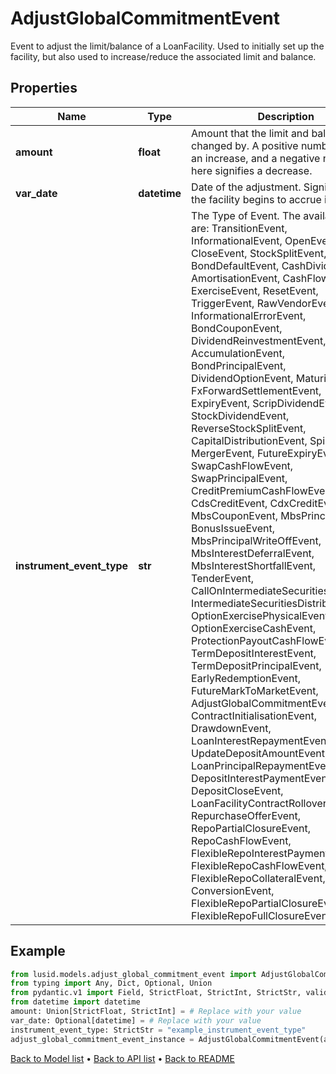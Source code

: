 # AdjustGlobalCommitmentEvent

Event to adjust the limit/balance of a LoanFacility.  Used to initially set up the facility, but also used to increase/reduce the associated limit and balance.
## Properties
Name | Type | Description | Notes
------------ | ------------- | ------------- | -------------
**amount** | **float** | Amount that the limit and balance are changed by.  A positive number signifies an increase, and a negative number here signifies a decrease. | 
**var_date** | **datetime** | Date of the adjustment.  Signifies when the facility begins to accrue interest. | [optional] 
**instrument_event_type** | **str** | The Type of Event. The available values are: TransitionEvent, InformationalEvent, OpenEvent, CloseEvent, StockSplitEvent, BondDefaultEvent, CashDividendEvent, AmortisationEvent, CashFlowEvent, ExerciseEvent, ResetEvent, TriggerEvent, RawVendorEvent, InformationalErrorEvent, BondCouponEvent, DividendReinvestmentEvent, AccumulationEvent, BondPrincipalEvent, DividendOptionEvent, MaturityEvent, FxForwardSettlementEvent, ExpiryEvent, ScripDividendEvent, StockDividendEvent, ReverseStockSplitEvent, CapitalDistributionEvent, SpinOffEvent, MergerEvent, FutureExpiryEvent, SwapCashFlowEvent, SwapPrincipalEvent, CreditPremiumCashFlowEvent, CdsCreditEvent, CdxCreditEvent, MbsCouponEvent, MbsPrincipalEvent, BonusIssueEvent, MbsPrincipalWriteOffEvent, MbsInterestDeferralEvent, MbsInterestShortfallEvent, TenderEvent, CallOnIntermediateSecuritiesEvent, IntermediateSecuritiesDistributionEvent, OptionExercisePhysicalEvent, OptionExerciseCashEvent, ProtectionPayoutCashFlowEvent, TermDepositInterestEvent, TermDepositPrincipalEvent, EarlyRedemptionEvent, FutureMarkToMarketEvent, AdjustGlobalCommitmentEvent, ContractInitialisationEvent, DrawdownEvent, LoanInterestRepaymentEvent, UpdateDepositAmountEvent, LoanPrincipalRepaymentEvent, DepositInterestPaymentEvent, DepositCloseEvent, LoanFacilityContractRolloverEvent, RepurchaseOfferEvent, RepoPartialClosureEvent, RepoCashFlowEvent, FlexibleRepoInterestPaymentEvent, FlexibleRepoCashFlowEvent, FlexibleRepoCollateralEvent, ConversionEvent, FlexibleRepoPartialClosureEvent, FlexibleRepoFullClosureEvent | 
## Example

```python
from lusid.models.adjust_global_commitment_event import AdjustGlobalCommitmentEvent
from typing import Any, Dict, Optional, Union
from pydantic.v1 import Field, StrictFloat, StrictInt, StrictStr, validator
from datetime import datetime
amount: Union[StrictFloat, StrictInt] = # Replace with your value
var_date: Optional[datetime] = # Replace with your value
instrument_event_type: StrictStr = "example_instrument_event_type"
adjust_global_commitment_event_instance = AdjustGlobalCommitmentEvent(amount=amount, var_date=var_date, instrument_event_type=instrument_event_type)

```

[Back to Model list](../README.md#documentation-for-models) &#8226; [Back to API list](../README.md#documentation-for-api-endpoints) &#8226; [Back to README](../README.md)


